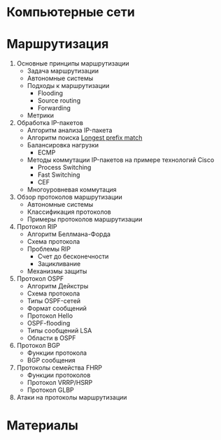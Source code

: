 # Компьютерные сети
  
# Маршрутизация
  
1. Основные принципы маршрутизации
    * Задача маршрутизации
    * Автономные системы
    * Подходы к маршрутизации
      * Flooding
      * Source routing
      * Forwarding
    * Метрики
2. Обработка IP-пакетов
    * Алгоритм анализа IP-пакета    
    * Алгоритм поиска [Longest prefix match](http://en.wikipedia.org/wiki/Longest_prefix_match)  
    * Балансировка нагрузки
      * ECMP
    * Методы коммутации IP-пакетов на примере технологий Cisco
      * Process Switching
      * Fast Switching
      * CEF
    * Многоуровневая коммутация  
3. Обзор протоколов маршрутизации
    * Автономные системы
    * Классификация протоколов
    * Примеры протоколов маршрутизации
4. Протокол RIP
    * Алгоритм Беллмана-Форда
    * Схема протокола
    * Проблемы RIP
      * Счет до бесконечности
      * Зацикливание
    * Механизмы защиты
5. Протокол OSPF
    * Алгоритм Дейкстры
    * Схема протокола
    * Типы OSPF-сетей
    * Формат сообщений
    * Протокол Hello
    * OSPF-flooding
    * Типы сообщений LSA
    * Области в OSPF
6. Протокол BGP
    * Функции протокола
    * BGP сообщения
7. Протоколы семейства FHRP
    * Функции протоколов 
    * Протокол VRRP/HSRP
    * Протокол GLBP
8. Атаки на протоколы маршрутизации

# Материалы
